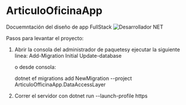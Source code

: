 # ArticuloOficinaApp

Docuemntación del diseño de app FullStack
![Desarrollador  NET](https://github.com/Rodrigo8085/ArticuloOficinaApp/assets/51173041/ba61484f-e6fe-43c3-80c2-1a9409a3ad92)


Pasos para levantar el proyecto:
1. Abrir la consola del administrador de paquetesy ejecutar la siguiente linea:
   Add-Migration Initial
   Update-database

   o desde consola:

    dotnet ef migrations add NewMigration --project ArticuloOfficinaApp.DataAccessLayer

3. Correr el servidor con 
dotnet run --launch-profile https


